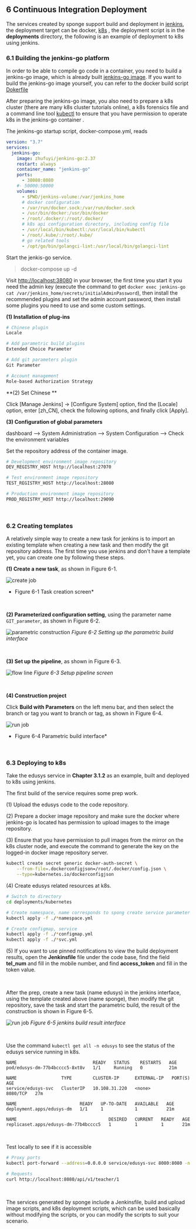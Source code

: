 
## 6 Continuous Integration Deployment

The services created by sponge support build and deployment in [jenkins](https://www.jenkins.io/doc/), the deployment target can be docker, [k8s](https://kubernetes.io/docs/home/) , the deployment script is in the **deployments** directory, the following is an example of deployment to k8s using jenkins.

### 6.1 Building the jenkins-go platform

In order to be able to compile go code in a container, you need to build a jenkins-go image, which is already built [jenkins-go image](https://hub.docker.com/r/zhufuyi/jenkins-go/tags). If you want to build the jenkins-go image yourself, you can refer to the docker build script [Dokerfile](https://github.com/zhufuyi/sponge/blob/main/test/server/jenkins/Dockerfile)

After preparing the jenkins-go image, you also need to prepare a k8s cluster (there are many k8s cluster tutorials online), a k8s forensics file and a command line tool [kubectl](https://kubernetes.io/zh-cn/docs/tasks/tools/#kubectl) to ensure that you have permission to operate k8s in the jenkins-go container .

The jenkins-go startup script, docker-compose.yml, reads

```yaml
version: "3.7"
services:
  jenkins-go:
    image: zhufuyi/jenkins-go:2.37
    restart: always
    container_name: "jenkins-go"
    ports:
      - 38080:8080
    #- 50000:50000
    volumes:
      - $PWD/jenkins-volume:/var/jenkins_home
      # docker configuration
      - /var/run/docker.sock:/var/run/docker.sock
      - /usr/bin/docker:/usr/bin/docker
      - /root/.docker/:/root/.docker/
      # k8s api configuration directory, including config file
      - /usr/local/bin/kubectl:/usr/local/bin/kubectl
      - /root/.kube/:/root/.kube/
      # go related tools
      - /opt/go/bin/golangci-lint:/usr/local/bin/golangci-lint
```

Start the jenkis-go service.

> docker-compose up -d

Visit [http://localhost:38080](http://localhost:38080) in your browser, the first time you start it you need the admin key (execute the command to get `docker exec jenkins-go cat /var/jenkins_home/secrets/initialAdminPassword`), then install the recommended plugins and set the admin account password, then install some plugins you need to use and some custom settings.

**(1) Installation of plug-ins**

```bash
# Chinese plugin
Locale

# Add parametric build plugins
Extended Choice Parameter

# Add git parameters plugin
Git Parameter

# Account management
Role-based Authorization Strategy
```

**(2) Set Chinese **


Click [Manage Jenkins] -> [Configure System] option, find the [Locale] option, enter [zh_CN], check the following options, and finally click [Apply].


**(3) Configuration of global parameters**

dashboard --> System Administration --> System Configuration --> Check the environment variables

Set the repository address of the container image.

```bash
# Development environment image repository
DEV_REGISTRY_HOST http://localhost:27070

# Test environment image repository
TEST_REGISTRY_HOST http://localhost:28080

# Production environment image repository
PROD_REGISTRY_HOST http://localhost:29090
```

<br>

### 6.2 Creating templates

A relatively simple way to create a new task for jenkins is to import an existing template when creating a new task and then modify the git repository address. The first time you use jenkins and don't have a template yet, you can create one by following these steps.

**(1) Create a new task**, as shown in Figure 6-1.

![create job](https://raw.githubusercontent.com/zhufuyi/sponge/main/assets/createJob.jpg)
* Figure 6-1 Task creation screen*

<br>

**(2) Parameterized configuration setting**, using the parameter name `GIT_parameter`, as shown in Figure 6-2.

![parametric construction](https://raw.githubusercontent.com/zhufuyi/sponge/main/assets/paramSetting.jpg)
*Figure 6-2 Setting up the parametric build interface*

<br>

**(3) Set up the pipeline**, as shown in Figure 6-3.

![flow line](https://raw.githubusercontent.com/zhufuyi/sponge/main/assets/pipelineSetting.jpg)
*Figure 6-3 Setup pipeline screen*

<br>

**(4) Construction project**

Click **Build with Parameters** on the left menu bar, and then select the branch or tag you want to branch or tag, as shown in Figure 6-4.

![run job](https://raw.githubusercontent.com/zhufuyi/sponge/main/assets/building.jpg)
* Figure 6-4 Parametric build interface*

<br>

### 6.3 Deploying to k8s

Take the edusys service in **Chapter 3.1.2** as an example, built and deployed to k8s using jenkins.

The first build of the service requires some prep work.

(1) Upload the edusys code to the code repository.

(2) Prepare a docker image repository and make sure the docker where jenkins-go is located has permission to upload images to the image repository.

(3) Ensure that you have permission to pull images from the mirror on the k8s cluster node, and execute the command to generate the key on the logged-in docker image repository server.

```bash
kubectl create secret generic docker-auth-secret \
    --from-file=.dockerconfigjson=/root/.docker/config.json \
    --type=kubernetes.io/dockerconfigjson
```

(4) Create edusys related resources at k8s.

```bash
# Switch to directory
cd deployments/kubernetes

# Create namespace, name corresponds to spong create service parameter project-name
kubectl apply -f ./*namespace.yml

# Create configmap, service
kubectl apply -f ./*configmap.yml
kubectl apply -f ./*svc.yml
```

(5) If you want to use pinned notifications to view the build deployment results, open the **Jenkinsfile** file under the code base, find the field **tel_num** and fill in the mobile number, and find **access_token** and fill in the token value.

<br>

After the prep, create a new task (name edusys) in the jenkins interface, using the template created above (name sponge), then modify the git repository, save the task and start the parametric build, the result of the construction is shown in Figure 6-5.

![run job](https://raw.githubusercontent.com/zhufuyi/sponge/main/assets/jenkins-build.jpg)
*Figure 6-5 jenkins build result interface*

<br>

Use the command `kubectl get all -n edusys` to see the status of the edusys service running in k8s.

```
NAME                             READY   STATUS    RESTARTS   AGE
pod/edusys-dm-77b4bcccc5-8xt8v   1/1     Running   0          21m

NAME                 TYPE        CLUSTER-IP      EXTERNAL-IP   PORT(S)    AGE
service/edusys-svc   ClusterIP   10.108.31.220   <none>        8080/TCP   27m

NAME                        READY   UP-TO-DATE   AVAILABLE   AGE
deployment.apps/edusys-dm   1/1     1            1           21m

NAME                                   DESIRED   CURRENT   READY   AGE
replicaset.apps/edusys-dm-77b4bcccc5   1         1         1       21m
```

<br>

Test locally to see if it is accessible

```bash
# Proxy ports
kubectl port-forward --address=0.0.0.0 service/edusys-svc 8080:8080 -n edusys

# Requests
curl http://localhost:8080/api/v1/teacher/1
```

<br>

The services generated by sponge include a Jenkinsfile, build and upload image scripts, and k8s deployment scripts, which can be used basically without modifying the scripts, or you can modify the scripts to suit your scenario.

<br><br>
